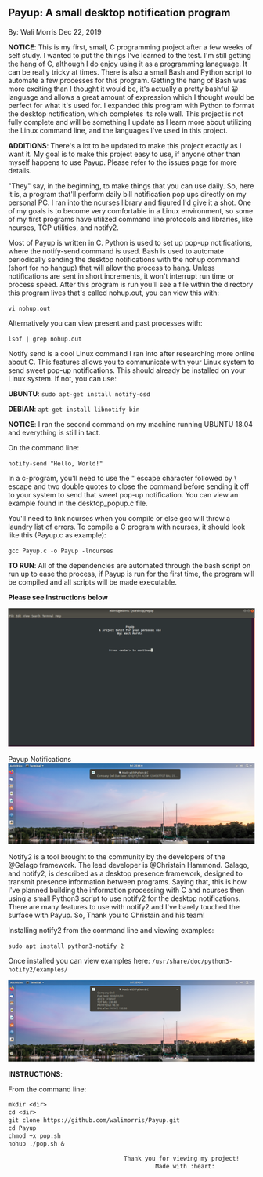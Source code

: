 ## Payup: A small desktop notification program  
By: Wali Morris 
Dec 22, 2019

**NOTICE**: This is my first, small, C programming project after a few weeks of self study.
I wanted to put the things I've learned to the test. I'm still getting the hang of C,
although I do enjoy using it as a programming lanaguage. It can be really tricky at times. 
There is also a small Bash and Python script to automate a few processes for this program. 
Getting the hang of Bash was more exciting than I thought it would be, it's actually a pretty
bashful :grinning: language and allows a great amount of expression which I thought would be 
perfect for what it's used for. I expanded this program with Python to format the desktop 
notification, which completes its role well. This project is not fully complete and will 
be something I update as I learn more about utilizing the Linux command line, and the 
languages I've used in this project.

**ADDITIONS**: There's a lot to be updated to make this project exactly as I want it. My goal
is to make this project easy to use, if anyone other than myself happens to use Payup.
Please refer to the issues page for more details. 

"They" say, in the beginning, to make things that you can use daily. So, here it is, a 
program that'll perform daily bill notification pop ups directly on  my personal PC. 
I ran into the ncurses library and figured I'd give it a shot. One of my goals is to 
become very comfortable in a Linux environment, so some of my first programs have 
utilized command line protocols and libraries, like ncurses, TCP utilities, and notify2.

Most of Payup is written in C. Python is used to set up pop-up notifications, where the notify-send 
command is used. Bash is used to automate periodically sending the desktop notifications with the nohup
command (short for no hangup) that will allow the process to hang. Unless notifications are sent in short
increments, it won't interrupt run time or process speed. After this program is run you'll see a file 
within the directory this program lives that's called nohup.out, you can view this with: 

`vi nohup.out`

Alternatively you can view present and past processes with: 

`lsof | grep nohup.out` 

Notify send is a cool Linux command I ran into after researching more online about C. This features 
allows you to communicate with your Linux system to send sweet pop-up notifications. This should 
already be installed on your Linux system. If not, you can use: 

**UBUNTU**: `sudo apt-get install notify-osd`

**DEBIAN**: `apt-get install libnotify-bin`

**NOTICE**: I ran the second command on my machine running UBUNTU 18.04 and everything is still in tact. 

On the command line: 

`notify-send "Hello, World!"`

In a c-program, you'll need to use the \" escape character followed by \ escape and two double quotes
to close the command before sending it off to your system to send that sweet pop-up notification. 
You can view an example found in the desktop_popup.c file.

You'll need to link ncurses when you compile or else gcc will throw a laundry list of errors. 
To compile a C program with ncurses, it should look like this (Payup.c as example): 

`gcc Payup.c -o Payup -lncurses`

**TO RUN**: 
All of the dependencies are automated through the bash script on run up to ease the process, if Payup is 
run for the first time, the program will be compiled and all scripts will be made executable. 

**Please see Instructions below** 

![PAYUP!](Notify.png)

 
 Payup Notifications
 ![Payup!](notification2.png)
 
Notify2 is a tool brought to the community by the developers of the @Galago framework. The lead developer 
is @Christain Hammond. Galago, and notify2, is described as a desktop presence framework, designed to transmit 
presence information between programs. Saying that, this is how I've planned building the information processing 
with C and ncurses then using a small Python3 script to use notify2 for the desktop notifications. There are many 
features to use with notify2 and I've barely touched the surface with Payup. So, Thank you to Christain and his team! 

Installing notify2 from the command line and viewing examples: 

`sudo apt install python3-notify 2`

Once installed you can view examples here: `/usr/share/doc/python3-notify2/examples/`

![PayUP!](notification1.png)


**INSTRUCTIONS**: 

From the command line:
```
mkdir <dir>
cd <dir>
git clone https://github.com/walimorris/Payup.git
cd Payup 
chmod +x pop.sh
nohup ./pop.sh & 
```
                                     Thank you for viewing my project!
                                              Made with :heart: 

